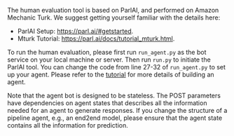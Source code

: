 The human evaluation tool is based on ParlAI, and performed on Amazon Mechanic Turk. We suggest getting yourself familiar with the details here:
- ParlAI Setup: https://parl.ai/#getstarted.
- Mturk Tutorial: https://parl.ai/docs/tutorial_mturk.html.

To run the human evaluation, please first run `run_agent.py` as the bot service on your local machine or server. Then run `run.py` to initiate the ParlAI tool. You can change the code from line 27-32 of `run_agent.py` to set up your agent. Please refer to the [tutorial](https://github.com/thu-coai/ConvLab-2/blob/master/tutorials/Getting_Started.ipynb) for more details of building an agent. 

Note that the agent bot is designed to be stateless. The POST parameters have dependencies on agent states that describes all the information needed for an agent to generate responses. If you change the structure of a pipeline agent, e.g., an end2end model, please ensure that the agent state contains all the information for prediction.
